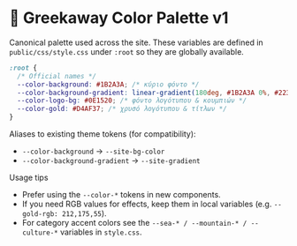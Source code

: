# 🎨 Greekaway Color Palette v1

Canonical palette used across the site. These variables are defined in `public/css/style.css` under `:root` so they are globally available.

```css
:root {
  /* Official names */
  --color-background: #1B2A3A; /* κύριο φόντο */
  --color-background-gradient: linear-gradient(180deg, #1B2A3A 0%, #223345 100%);
  --color-logo-bg: #0E1520; /* φόντο λογότυπου & κουμπιών */
  --color-gold: #D4AF37; /* χρυσό λογότυπου & τίτλων */
}
```

Aliases to existing theme tokens (for compatibility):
- `--color-background` -> `--site-bg-color`
- `--color-background-gradient` -> `--site-gradient`

Usage tips
- Prefer using the `--color-*` tokens in new components.
- If you need RGB values for effects, keep them in local variables (e.g. `--gold-rgb: 212,175,55`).
- For category accent colors see the `--sea-* / --mountain-* / --culture-*` variables in `style.css`.
